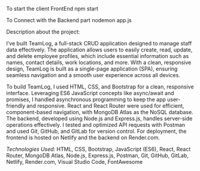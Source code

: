 To start the client FrontEnd 
npm start

To Connect with the Backend part
nodemon app.js


Description about the project: 

I’ve built TeamLog, a full-stack CRUD application designed to manage staff data effectively. The application allows users to easily create, read, update, and delete employee profiles, which include essential information such as names, contact details, work locations, and more. With a clean, responsive design, TeamLog is built as a single-page application (SPA), ensuring seamless navigation and a smooth user experience across all devices.

To build TeamLog, I used HTML, CSS, and Bootstrap for a clean, responsive interface. Leveraging ES6 JavaScript concepts like async/await and promises, I handled asynchronous programming to keep the app user-friendly and responsive. React and React Router were used for efficient, component-based navigation, with MongoDB Atlas as the NoSQL database. The backend, developed using Node.js and Express.js, handles server-side operations effectively. I tested and optimized API requests with Postman and used Git, GitHub, and GitLab for version control. For deployment, the frontend is hosted on Netlify and the backend on Render.com.

*Technologies Used:* HTML, CSS, Bootstrap, JavaScript (ES6), React, React Router, MongoDB Atlas, Node.js, Express.js, Postman, Git, GitHub, GitLab, Netlify, Render.com, Visual Studio Code, FontAwesome


